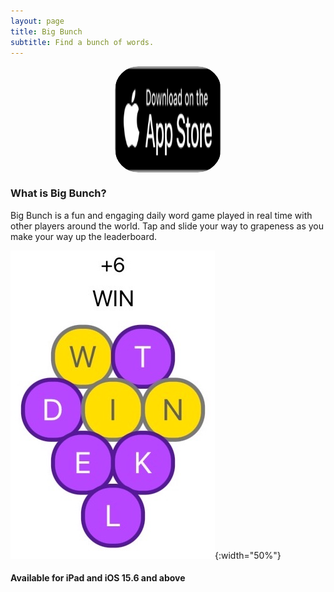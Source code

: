 ```yaml
---
layout: page
title: Big Bunch
subtitle: Find a bunch of words.
---
```


<center><a href="https://apps.apple.com/us/app/big-bunch/id1620207662" style="width: 170px; height: 170px; border-radius: 22%; overflow: hidden; display: inline-block; vertical-align: middle;"><img src="/assets/img/black.svg" alt="Big Bunch" style="width: 170px; height: 170px; border-radius: 22%; overflow: hidden; display: inline-block; vertical-align: middle;"></a></center>

### What is Big Bunch?

Big Bunch is a fun and engaging daily word game played in real time with other players around the world. Tap and slide your way to grapeness as you make your way up the leaderboard.

![](/assets/img/bigBunch_win_white_bg.JPG#center){:width="50%"}

#### Available for iPad and iOS 15.6 and above
